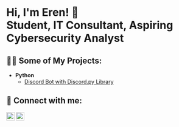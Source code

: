 <h1>Hi, I'm Eren! 👋 
<br/><a>Student</a>, <a">IT Consultant</a>, <a>Aspiring Cybersecurity Analyst</a></h1>

<h2>👨‍💻 Some of My Projects:</h2>

- <b>Python</b>
  - [Discord Bot with Discord.py Library](https://github.com/EKahyaoglu/discord-rngbot)

<h2> 👥 Connect with me:</h2>

[<img align="left" alt="Eren Kahyaoglu | LinkedIn" width="22px" src="https://cdn.jsdelivr.net/npm/simple-icons@v3/icons/linkedin.svg" />][linkedin]
[<img align="left" alt="Eren Kahyaoglu | Mail" width="22px" src="https://cdn-icons-png.flaticon.com/128/3178/3178158.png" />][mail]


[mail]: erenfkahyaoglu@hotmail.com
[linkedin]: https://www.linkedin.com/in/erenfarukkahyaoglu/
